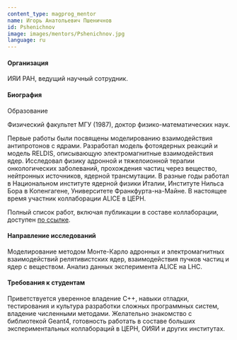```yaml
---
content_type: magprog_mentor
name: Игорь Анатольевич Пшеничнов
id: Pshenichnov
image: images/mentors/Pshenichnov.jpg
language: ru
---
```


#### Организация
ИЯИ РАН, ведущий научный сотрудник.

#### Биография

Образование

Физический факультет МГУ (1987), доктор физико-математических наук. 

Первые работы были посвящены моделированию взаимодействия антипротонов с ядрами.  Разработал модель фотоядерных реакций и модель RELDIS, описывающую электромагнитные взаимодействия ядер. Исследовал физику адронной и тяжелоионной терапии онкологических заболеваний,  прохождения частиц через вещество, нейтронных источников, ядерной трансмутации. В разные годы работал в Национальном институте ядерной физики Италии, Институте Нильса Бора в Копенгагене, Университете Франкфурта-на-Майне. В настоящее время участник коллаборации ALICE в ЦЕРН. 

Полный список работ, включая публикации в составе коллаборации, доступен [по ссылке](https://publons.com/researcher/1260212/igor-a-pshenichnov/).

#### Направление исследований

Моделирование методом Монте-Карло адронных и электромагнитных взаимодействий релятивистских ядер, взаимодействия  пучков частиц и ядер с веществом. Анализ данных эксперимента ALICE на LHC.

#### Требования к студентам

Приветствуется уверенное владение С++, навыки отладки, тестирования и культура разработки сложных программных систем, владение численными методами.  Желательно знакомство с библиотекой Geant4, готовность работать в составе больших экспериментальных коллабораций в ЦЕРН, ОИЯИ и других институтах.